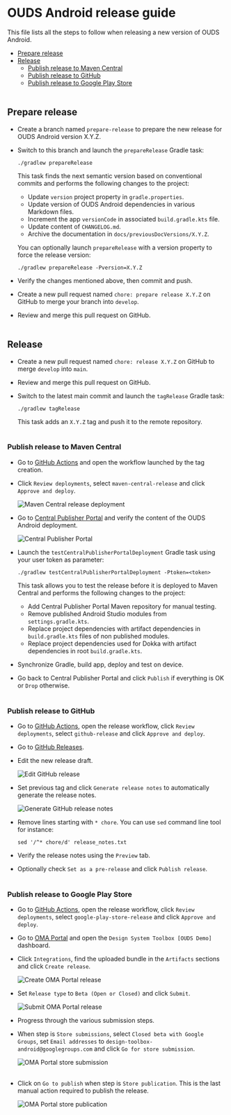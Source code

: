 # OUDS Android release guide

This file lists all the steps to follow when releasing a new version of OUDS Android.

- [Prepare release](#prepare-release)
- [Release](#release)
    * [Publish release to Maven Central](#publish-release-to-maven-central)
    * [Publish release to GitHub](#publish-release-to-github)
    * [Publish release to Google Play Store](#publish-release-to-google-play-store)<br /><br />

## Prepare release

- Create a branch named `prepare-release` to prepare the new release for OUDS Android version X.Y.Z.

- Switch to this branch and launch the `prepareRelease` Gradle task:

    ```shell
    ./gradlew prepareRelease
    ```

  This task finds the next semantic version based on conventional commits and performs the following changes to the project:

    - Update `version` project property in `gradle.properties`.
    - Update version of OUDS Android dependencies in various Markdown files.
    - Increment the app `versionCode` in associated `build.gradle.kts` file.
    - Update content of `CHANGELOG.md`.
    - Archive the documentation in `docs/previousDocVersions/X.Y.Z`.

  You can optionally launch `prepareRelease` with a version property to force the release version:

    ```shell
    ./gradlew prepareRelease -Pversion=X.Y.Z
    ```

- Verify the changes mentioned above, then commit and push.

- Create a new pull request named `chore: prepare release X.Y.Z` on GitHub to merge your branch into `develop`.

- Review and merge this pull request on GitHub.<br /><br />

## Release

- Create a new pull request named `chore: release X.Y.Z` on GitHub to merge `develop` into `main`.

- Review and merge this pull request on GitHub.

- Switch to the latest main commit and launch the `tagRelease` Gradle task:

    ```shell
    ./gradlew tagRelease
    ```

  This task adds an `X.Y.Z` tag and push it to the remote repository.<br /><br />

### Publish release to Maven Central

- Go to [GitHub Actions](https://github.com/Orange-OpenSource/ouds-android/actions) and open the workflow launched by the tag creation.

- Click `Review deployments`, select `maven-central-release` and click `Approve and deploy`.

  ![Maven Central release deployment](images/maven_central_release_01.png)

- Go to [Central Publisher Portal](https://central.sonatype.com/publishing) and verify the content of the OUDS Android deployment.

  ![Central Publisher Portal](images/maven_central_release_02.png)

- Launch the `testCentralPublisherPortalDeployment` Gradle task using your user token as parameter:

    ```shell
    ./gradlew testCentralPublisherPortalDeployment -Ptoken=<token>
    ```

  This task allows you to test the release before it is deployed to Maven Central and performs the following changes to the project:

    - Add Central Publisher Portal Maven repository for manual testing.
    - Remove published Android Studio modules from `settings.gradle.kts`.
    - Replace project dependencies with artifact dependencies in `build.gradle.kts` files of non published modules.
    - Replace project dependencies used for Dokka with artifact dependencies in root `build.gradle.kts`.

- Synchronize Gradle, build app, deploy and test on device.

- Go back to Central Publisher Portal and click `Publish` if everything is OK or `Drop` otherwise.<br /><br />

### Publish release to GitHub

- Go to [GitHub Actions](https://github.com/Orange-OpenSource/ouds-android/actions), open the release workflow, click `Review deployments`, select
  `github-release` and click `Approve and deploy`.

- Go to [GitHub Releases](https://github.com/Orange-OpenSource/ouds-android/releases).

- Edit the new release draft.

  ![Edit GitHub release](images/github_release_01.png)

- Set previous tag and click `Generate release notes` to automatically generate the release notes.

  ![Generate GitHub release notes](images/github_release_02.png)

- Remove lines starting with `* chore`. You can use `sed` command line tool for instance:

  ```shell
  sed '/^* chore/d' release_notes.txt
  ```

- Verify the release notes using the `Preview` tab.

- Optionally check `Set as a pre-release` and click `Publish release`.<br /><br />

### Publish release to Google Play Store

- Go to [GitHub Actions](https://github.com/Orange-OpenSource/ods-android/actions), open the release workflow, click `Review deployments`, select
  `google-play-store-release` and click `Approve and deploy`.

- Go to [OMA Portal](https://oma-portal.orange.fr) and open the `Design System Toolbox [OUDS Demo]` dashboard.

- Click `Integrations`, find the uploaded bundle in the `Artifacts` sections and click `Create release`.

  ![Create OMA Portal release](images/google_play_store_release_01.png)

- Set `Release type` to `Beta (Open or Closed)` and click `Submit`.

  ![Submit OMA Portal release](images/google_play_store_release_02.png)

- Progress through the various submission steps.

- When step is `Store submissions`, select `Closed beta with Google Groups`, set `Email addresses` to `design-toolbox-android@googlegroups.com` and click
  `Go for store submission`.

  ![OMA Portal store submission](images/google_play_store_release_03.png)<br /><br />

- Click on `Go to publish` when step is `Store publication`. This is the last manual action required to publish the release.

  ![OMA Portal store publication](images/google_play_store_release_04.png)
